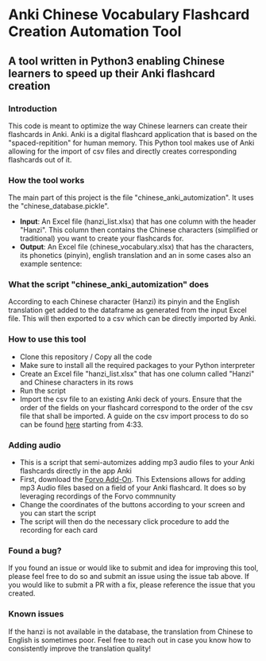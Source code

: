 # Anki Chinese Vocabulary Flashcard Creation Automation Tool

## A tool written in Python3 enabling Chinese learners to speed up their Anki flashcard creation

### Introduction

This code is meant to optimize the way Chinese learners can create their flashcards in Anki. Anki is a digital flashcard application that is based on the "spaced-repitition" for human memory. 
This Python tool makes use of Anki allowing for the import of csv files and directly creates corresponding flashcards out of it.

### How the tool works

The main part of this project is the file "chinese_anki_automization". It uses the "chinese_database.pickle".

* **Input**: An Excel file (hanzi_list.xlsx) that has one column with the header "Hanzi". This column then contains the Chinese characters (simplified or traditional) you want to create your flashcards for.
* **Output**: An Excel file (chinese_vocabulary.xlsx) that has the characters, its phonetics (pinyin), english translation and an in some cases also an example sentence: <br>  

### What the script "chinese_anki_automization" does

According to each Chinese character (Hanzi) its pinyin and the English translation get added to the dataframe as generated from the input Excel file. This will then exported to a csv which can be directly imported by Anki.


### How to use this tool

* Clone this repository / Copy all the code
* Make sure to install all the required packages to your Python interpreter
* Create an Excel file "hanzi_list.xlsx" that has one column called "Hanzi" and Chinese characters in its rows
* Run the script
* Import the csv file to an existing Anki deck of yours. Ensure that the order of the fields on your flashcard correspond to the order of the csv file that shall be imported. A guide on the csv import process to do so can be found [here](https://www.youtube.com/watch?v=BwGNP3GXmxg) starting from 4:33.

### Adding audio

* This is a script that semi-automizes adding mp3 audio files to your Anki flashcards directly in the app Anki
* First, download the [Forvo Add-On](https://ankiweb.net/shared/info/858591644). This Extensions allows for adding mp3 Audio files based on a field of your Anki flashcard. It does so by leveraging recordings of the Forvo commnunity
* Change the coordinates of the buttons according to your screen and you can start the script
* The script will then do the necessary click procedure to add the recording for each card

### Found a bug?
If you found an issue or would like to submit and idea for improving this tool, please feel free to do so and submit an issue using the issue tab above. If you would like to submit a PR with a fix, please reference the issue that you created.

### Known issues
If the hanzi is not available in the database, the translation from Chinese to English is sometimes poor. Feel free to reach out in case you know how to consistently improve the translation quality!
